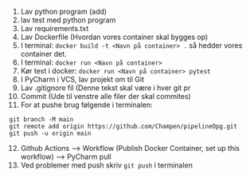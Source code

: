 1. Lav python program (add)
2. lav test med python program
3. Lav requirements.txt
4. Lav Dockerfile (Hvordan vores container skal bygges op)
5. I terminal: `docker build -t <Navn på container> .` så hedder vores container det.
6. I terminal: `docker run <Navn på container>`
7. Kør test i docker: `docker run <Navn på container> pytest`
8. I PyCharm i VCS, lav projekt om til Git
9. Lav .gitignore fil (Denne tekst skal være i hver git pr
10. Commit (Ude til venstre alle filer der skal commites)
11. For at pushe brug følgende i terminalen:
```
git branch -M main
git remote add origin https://github.com/Champen/pipelineOpg.git
git push -u origin main
```
12. Github Actions --> Workflow (Publish Docker Container, set up this workflow) --> PyCharm pull
13. Ved problemer med push skriv  `git push` i terminalen